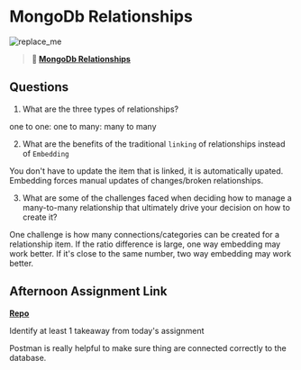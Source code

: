 # MongoDb Relationships

![replace_me](https://codeworks.blob.core.windows.net/public/assets/img/illustrations/placeholder.svg)

> **📖 [MongoDb Relationships](https://codeworksacademy.com/fs-student-guide/resources/wk5/02-Relationships)**

## Questions

1. What are the three types of relationships?

one to one: one to many: many to many

2. What are the benefits of the traditional `linking` of relationships instead of `Embedding`

You don't have to update the item that is linked, it is automatically upated. Embedding forces manual updates of changes/broken relationships.

3. What are some of the challenges faced when deciding how to manage a many-to-many relationship that ultimately drive your decision on how to create it?

One challenge is how many connections/categories can be created for a relationship item. If the ratio difference is large, one way embedding may work better. If it's close to the same number, two way embedding may work better.

## Afternoon Assignment Link

**[Repo](https://github.com/kyleem20/late-fall21-gregslist-api)**

Identify at least 1 takeaway from today's assignment

Postman is really helpful to make sure thing are connected correctly to the database.
